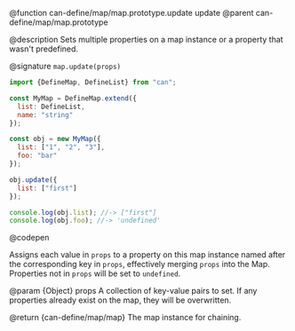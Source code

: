 @function can-define/map/map.prototype.update update
@parent can-define/map/map.prototype

@description Sets multiple properties on a map instance or a property that wasn't predefined.

@signature `map.update(props)`

  ```js
  import {DefineMap, DefineList} from "can";

  const MyMap = DefineMap.extend({
    list: DefineList,
    name: "string"
  });

  const obj = new MyMap({
    list: ["1", "2", "3"],
    foo: "bar"
  });

  obj.update({
    list: ["first"]
  });

  console.log(obj.list); //-> ["first"]
  console.log(obj.foo); //-> 'undefined'
  ```
  @codepen
 
  Assigns each value in `props` to a property on this map instance named after the
  corresponding key in `props`, effectively merging `props` into the Map.
  Properties not in `props` will be set to `undefined`.

  @param {Object} props A collection of key-value pairs to set.
  If any properties already exist on the map, they will be overwritten.

  @return {can-define/map/map} The map instance for chaining.
